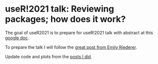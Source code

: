 
# useR!2021 talk: Reviewing packages; how does it work?

<!-- badges: start -->
<!-- badges: end -->

The goal of useR2021 is to prepare for useR!2021 talk with abstract at this [google doc](https://docs.google.com/document/d/10m2sVWQi2Bjn6GZGLG-kjiodazrzgQJXMSSRAqlqtmI/edit).


To prepare the talk I will follow the [great post from Emily Riederer](https://emilyriederer.netlify.app/post/writing-a-tech-talk/).

Update code and plots from the [posts I did](https://llrs.dev/tags/reviews/).

